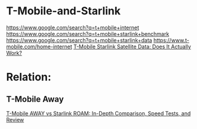 # T-Mobile-and-Starlink
https://www.google.com/search?q=t+mobile+internet https://www.google.com/search?q=t+mobile+starlink+benchmark https://www.google.com/search?q=t+mobile+starlink+data https://www.t-mobile.com/home-internet [ T-Mobile Starlink Satellite Data: Does It Actually Work?](https://youtu.be/0GNdI6OVl3g)

# Relation:
## T-Mobile Away
[T-Mobile AWAY vs Starlink ROAM: In-Depth Comparison, Speed Tests, and Review](https://youtu.be/rZ2qQ4jroIw)
